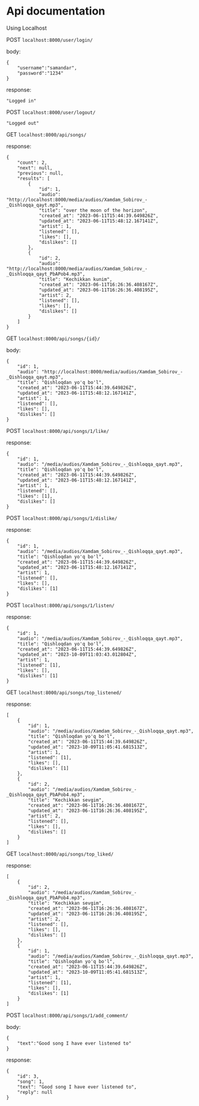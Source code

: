 # Api documentation
Using Localhost

POST `localhost:8000/user/login/`

body:

```
{
    "username":"samandar",
    "password":"1234"
}
```

response:

```
"Logged in"
```

POST `localhost:8000/user/logout/`

```
"Logged out"
```

GET `localhost:8000/api/songs/`

response:
```
{
    "count": 2,
    "next": null,
    "previous": null,
    "results": [
        {
            "id": 1,
            "audio": "http://localhost:8000/media/audios/Xamdam_Sobirov_-_Qishloqqa_qayt.mp3",
            "title": "over the moon of the horizon",
            "created_at": "2023-06-11T15:44:39.649826Z",
            "updated_at": "2023-06-11T15:48:12.167141Z",
            "artist": 1,
            "listened": [],
            "likes": [],
            "dislikes": []
        },
        {
            "id": 2,
            "audio": "http://localhost:8000/media/audios/Xamdam_Sobirov_-_Qishloqqa_qayt_PbAPob4.mp3",
            "title": "Kechikkan kunim",
            "created_at": "2023-06-11T16:26:36.408167Z",
            "updated_at": "2023-06-11T16:26:36.408195Z",
            "artist": 2,
            "listened": [],
            "likes": [],
            "dislikes": []
        }
    ]
}
```
GET `localhost:8000/api/songs/{id}/`

body:

```
{
    "id": 1,
    "audio": "http://localhost:8000/media/audios/Xamdam_Sobirov_-_Qishloqqa_qayt.mp3",
    "title": "Qishloqdan yo'q bo'l",
    "created_at": "2023-06-11T15:44:39.649826Z",
    "updated_at": "2023-06-11T15:48:12.167141Z",
    "artist": 1,
    "listened": [],
    "likes": [],
    "dislikes": []
}
```

POST `localhost:8000/api/songs/1/like/`

response:
```
{
    "id": 1,
    "audio": "/media/audios/Xamdam_Sobirov_-_Qishloqqa_qayt.mp3",
    "title": "Qishloqdan yo'q bo'l",
    "created_at": "2023-06-11T15:44:39.649826Z",
    "updated_at": "2023-06-11T15:48:12.167141Z",
    "artist": 1,
    "listened": [],
    "likes": [1],
    "dislikes": []
}
```

POST `localhost:8000/api/songs/1/dislike/`

response:
```
{
    "id": 1,
    "audio": "/media/audios/Xamdam_Sobirov_-_Qishloqqa_qayt.mp3",
    "title": "Qishloqdan yo'q bo'l",
    "created_at": "2023-06-11T15:44:39.649826Z",
    "updated_at": "2023-06-11T15:48:12.167141Z",
    "artist": 1,
    "listened": [],
    "likes": [],
    "dislikes": [1]
}
```

POST `localhost:8000/api/songs/1/listen/`

response:
```
{
    "id": 1,
    "audio": "/media/audios/Xamdam_Sobirov_-_Qishloqqa_qayt.mp3",
    "title": "Qishloqdan yo'q bo'l",
    "created_at": "2023-06-11T15:44:39.649826Z",
    "updated_at": "2023-10-09T11:03:43.012804Z",
    "artist": 1,
    "listened": [1],
    "likes": [],
    "dislikes": [1]
}
```

GET `localhost:8000/api/songs/top_listened/`

response:
```
[
    {
        "id": 1,
        "audio": "/media/audios/Xamdam_Sobirov_-_Qishloqqa_qayt.mp3",
        "title": "Qishloqdan yo'q bo'l",
        "created_at": "2023-06-11T15:44:39.649826Z",
        "updated_at": "2023-10-09T11:05:41.681513Z",
        "artist": 1,
        "listened": [1],
        "likes": [],
        "dislikes": [1]
    },
    {
        "id": 2,
        "audio": "/media/audios/Xamdam_Sobirov_-_Qishloqqa_qayt_PbAPob4.mp3",
        "title": "Kechikkan sevgim",
        "created_at": "2023-06-11T16:26:36.408167Z",
        "updated_at": "2023-06-11T16:26:36.408195Z",
        "artist": 2,
        "listened": [],
        "likes": [],
        "dislikes": []
    }
]
```
GET `localhost:8000/api/songs/top_liked/`

response:
```
[
    {
        "id": 2,
        "audio": "/media/audios/Xamdam_Sobirov_-_Qishloqqa_qayt_PbAPob4.mp3",
        "title": "Kechikkan sevgim",
        "created_at": "2023-06-11T16:26:36.408167Z",
        "updated_at": "2023-06-11T16:26:36.408195Z",
        "artist": 2,
        "listened": [],
        "likes": [],
        "dislikes": []
    },
    {
        "id": 1,
        "audio": "/media/audios/Xamdam_Sobirov_-_Qishloqqa_qayt.mp3",
        "title": "Qishloqdan yo'q bo'l",
        "created_at": "2023-06-11T15:44:39.649826Z",
        "updated_at": "2023-10-09T11:05:41.681513Z",
        "artist": 1,
        "listened": [1],
        "likes": [],
        "dislikes": [1]
    }
]
```

POST `localhost:8000/api/songs/1/add_comment/`

body:
```
{
    "text":"Good song I have ever listened to"
}
```
response:
```
{
    "id": 3,
    "song": 1,
    "text": "Good song I have ever listened to",
    "reply": null
}
```
